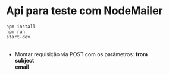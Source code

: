 # Api para teste com NodeMailer

<code>npm install</code><br/>
<code>npm run start-dev</code><br><br>

- Montar requisição via POST com os parâmetros: 
<strong>from</strong><br/>
<strong>subject</strong><br/>
<strong>email</strong><br/>
